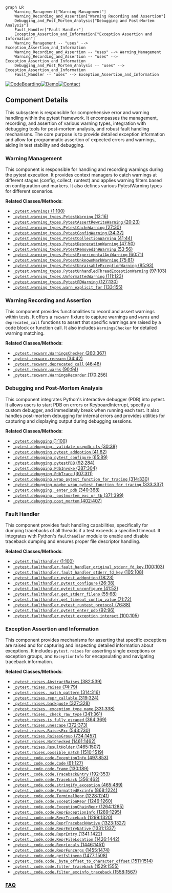 ```mermaid
graph LR
    Warning_Management["Warning Management"]
    Warning_Recording_and_Assertion["Warning Recording and Assertion"]
    Debugging_and_Post_Mortem_Analysis["Debugging and Post-Mortem Analysis"]
    Fault_Handler["Fault Handler"]
    Exception_Assertion_and_Information["Exception Assertion and Information"]
    Warning_Management -- "uses" --> Exception_Assertion_and_Information
    Warning_Recording_and_Assertion -- "uses" --> Warning_Management
    Warning_Recording_and_Assertion -- "uses" --> Exception_Assertion_and_Information
    Debugging_and_Post_Mortem_Analysis -- "uses" --> Exception_Assertion_and_Information
    Fault_Handler -- "uses" --> Exception_Assertion_and_Information
```
[![CodeBoarding](https://img.shields.io/badge/Generated%20by-CodeBoarding-9cf?style=flat-square)](https://github.com/CodeBoarding/GeneratedOnBoardings)[![Demo](https://img.shields.io/badge/Try%20our-Demo-blue?style=flat-square)](https://www.codeboarding.org/demo)[![Contact](https://img.shields.io/badge/Contact%20us%20-%20contact@codeboarding.org-lightgrey?style=flat-square)](mailto:contact@codeboarding.org)

## Component Details

This subsystem is responsible for comprehensive error and warning handling within the pytest framework. It encompasses the management, recording, and assertion of various warning types, integration with debugging tools for post-mortem analysis, and robust fault handling mechanisms. The core purpose is to provide detailed exception information and allow for programmatic assertion of expected errors and warnings, aiding in test stability and debugging.

### Warning Management
This component is responsible for handling and recording warnings during the pytest execution. It provides context managers to catch warnings at different stages (config, collect, runtest) and applies warning filters based on configuration and markers. It also defines various PytestWarning types for different scenarios.


**Related Classes/Methods**:

- <a href="https://github.com/pytest-dev/pytest/blob/master/src/_pytest/warnings.py#L1-L100" target="_blank" rel="noopener noreferrer">`_pytest.warnings` (1:100)</a>
- <a href="https://github.com/pytest-dev/pytest/blob/master/src/_pytest/warning_types.py#L13-L16" target="_blank" rel="noopener noreferrer">`_pytest.warning_types.PytestWarning` (13:16)</a>
- <a href="https://github.com/pytest-dev/pytest/blob/master/src/_pytest/warning_types.py#L20-L23" target="_blank" rel="noopener noreferrer">`_pytest.warning_types.PytestAssertRewriteWarning` (20:23)</a>
- <a href="https://github.com/pytest-dev/pytest/blob/master/src/_pytest/warning_types.py#L27-L30" target="_blank" rel="noopener noreferrer">`_pytest.warning_types.PytestCacheWarning` (27:30)</a>
- <a href="https://github.com/pytest-dev/pytest/blob/master/src/_pytest/warning_types.py#L34-L37" target="_blank" rel="noopener noreferrer">`_pytest.warning_types.PytestConfigWarning` (34:37)</a>
- <a href="https://github.com/pytest-dev/pytest/blob/master/src/_pytest/warning_types.py#L41-L44" target="_blank" rel="noopener noreferrer">`_pytest.warning_types.PytestCollectionWarning` (41:44)</a>
- <a href="https://github.com/pytest-dev/pytest/blob/master/src/_pytest/warning_types.py#L47-L50" target="_blank" rel="noopener noreferrer">`_pytest.warning_types.PytestDeprecationWarning` (47:50)</a>
- <a href="https://github.com/pytest-dev/pytest/blob/master/src/_pytest/warning_types.py#L53-L56" target="_blank" rel="noopener noreferrer">`_pytest.warning_types.PytestRemovedIn9Warning` (53:56)</a>
- <a href="https://github.com/pytest-dev/pytest/blob/master/src/_pytest/warning_types.py#L60-L71" target="_blank" rel="noopener noreferrer">`_pytest.warning_types.PytestExperimentalApiWarning` (60:71)</a>
- <a href="https://github.com/pytest-dev/pytest/blob/master/src/_pytest/warning_types.py#L75-L81" target="_blank" rel="noopener noreferrer">`_pytest.warning_types.PytestUnknownMarkWarning` (75:81)</a>
- <a href="https://github.com/pytest-dev/pytest/blob/master/src/_pytest/warning_types.py#L85-L93" target="_blank" rel="noopener noreferrer">`_pytest.warning_types.PytestUnraisableExceptionWarning` (85:93)</a>
- <a href="https://github.com/pytest-dev/pytest/blob/master/src/_pytest/warning_types.py#L97-L103" target="_blank" rel="noopener noreferrer">`_pytest.warning_types.PytestUnhandledThreadExceptionWarning` (97:103)</a>
- <a href="https://github.com/pytest-dev/pytest/blob/master/src/_pytest/warning_types.py#L111-L123" target="_blank" rel="noopener noreferrer">`_pytest.warning_types.UnformattedWarning` (111:123)</a>
- <a href="https://github.com/pytest-dev/pytest/blob/master/src/_pytest/warning_types.py#L127-L130" target="_blank" rel="noopener noreferrer">`_pytest.warning_types.PytestFDWarning` (127:130)</a>
- <a href="https://github.com/pytest-dev/pytest/blob/master/src/_pytest/warning_types.py#L133-L155" target="_blank" rel="noopener noreferrer">`_pytest.warning_types.warn_explicit_for` (133:155)</a>


### Warning Recording and Assertion
This component provides functionalities to record and assert warnings within tests. It offers a `recwarn` fixture to capture warnings and `warns` and `deprecated_call` functions to assert that specific warnings are raised by a code block or function call. It also includes `WarningsChecker` for detailed warning matching.


**Related Classes/Methods**:

- <a href="https://github.com/pytest-dev/pytest/blob/master/src/_pytest/recwarn.py#L260-L367" target="_blank" rel="noopener noreferrer">`_pytest.recwarn.WarningsChecker` (260:367)</a>
- <a href="https://github.com/pytest-dev/pytest/blob/master/src/_pytest/recwarn.py#L34-L42" target="_blank" rel="noopener noreferrer">`_pytest.recwarn.recwarn` (34:42)</a>
- <a href="https://github.com/pytest-dev/pytest/blob/master/src/_pytest/recwarn.py#L46-L48" target="_blank" rel="noopener noreferrer">`_pytest.recwarn.deprecated_call` (46:48)</a>
- <a href="https://github.com/pytest-dev/pytest/blob/master/src/_pytest/recwarn.py#L90-L94" target="_blank" rel="noopener noreferrer">`_pytest.recwarn.warns` (90:94)</a>
- <a href="https://github.com/pytest-dev/pytest/blob/master/src/_pytest/recwarn.py#L170-L256" target="_blank" rel="noopener noreferrer">`_pytest.recwarn.WarningsRecorder` (170:256)</a>


### Debugging and Post-Mortem Analysis
This component integrates Python's interactive debugger (PDB) into pytest. It allows users to start PDB on errors or KeyboardInterrupt, specify a custom debugger, and immediately break when running each test. It also handles post-mortem debugging for internal errors and provides utilities for capturing and displaying output during debugging sessions.


**Related Classes/Methods**:

- <a href="https://github.com/pytest-dev/pytest/blob/master/src/_pytest/debugging.py#L1-L100" target="_blank" rel="noopener noreferrer">`_pytest.debugging` (1:100)</a>
- <a href="https://github.com/pytest-dev/pytest/blob/master/src/_pytest/debugging.py#L30-L38" target="_blank" rel="noopener noreferrer">`_pytest.debugging._validate_usepdb_cls` (30:38)</a>
- <a href="https://github.com/pytest-dev/pytest/blob/master/src/_pytest/debugging.py#L41-L62" target="_blank" rel="noopener noreferrer">`_pytest.debugging.pytest_addoption` (41:62)</a>
- <a href="https://github.com/pytest-dev/pytest/blob/master/src/_pytest/debugging.py#L65-L89" target="_blank" rel="noopener noreferrer">`_pytest.debugging.pytest_configure` (65:89)</a>
- <a href="https://github.com/pytest-dev/pytest/blob/master/src/_pytest/debugging.py#L92-L284" target="_blank" rel="noopener noreferrer">`_pytest.debugging.pytestPDB` (92:284)</a>
- <a href="https://github.com/pytest-dev/pytest/blob/master/src/_pytest/debugging.py#L287-L304" target="_blank" rel="noopener noreferrer">`_pytest.debugging.PdbInvoke` (287:304)</a>
- <a href="https://github.com/pytest-dev/pytest/blob/master/src/_pytest/debugging.py#L307-L311" target="_blank" rel="noopener noreferrer">`_pytest.debugging.PdbTrace` (307:311)</a>
- <a href="https://github.com/pytest-dev/pytest/blob/master/src/_pytest/debugging.py#L314-L330" target="_blank" rel="noopener noreferrer">`_pytest.debugging.wrap_pytest_function_for_tracing` (314:330)</a>
- <a href="https://github.com/pytest-dev/pytest/blob/master/src/_pytest/debugging.py#L333-L337" target="_blank" rel="noopener noreferrer">`_pytest.debugging.maybe_wrap_pytest_function_for_tracing` (333:337)</a>
- <a href="https://github.com/pytest-dev/pytest/blob/master/src/_pytest/debugging.py#L340-L368" target="_blank" rel="noopener noreferrer">`_pytest.debugging._enter_pdb` (340:368)</a>
- <a href="https://github.com/pytest-dev/pytest/blob/master/src/_pytest/debugging.py#L371-L399" target="_blank" rel="noopener noreferrer">`_pytest.debugging._postmortem_exc_or_tb` (371:399)</a>
- <a href="https://github.com/pytest-dev/pytest/blob/master/src/_pytest/debugging.py#L402-L407" target="_blank" rel="noopener noreferrer">`_pytest.debugging.post_mortem` (402:407)</a>


### Fault Handler
This component provides fault handling capabilities, specifically for dumping tracebacks of all threads if a test exceeds a specified timeout. It integrates with Python's `faulthandler` module to enable and disable traceback dumping and ensures proper file descriptor handling.


**Related Classes/Methods**:

- <a href="https://github.com/pytest-dev/pytest/blob/master/src/_pytest/faulthandler.py#L1-L100" target="_blank" rel="noopener noreferrer">`_pytest.faulthandler` (1:100)</a>
- <a href="https://github.com/pytest-dev/pytest/blob/master/src/_pytest/faulthandler.py#L100-L103" target="_blank" rel="noopener noreferrer">`_pytest.faulthandler.fault_handler_original_stderr_fd_key` (100:103)</a>
- <a href="https://github.com/pytest-dev/pytest/blob/master/src/_pytest/faulthandler.py#L105-L108" target="_blank" rel="noopener noreferrer">`_pytest.faulthandler.fault_handler_stderr_fd_key` (105:108)</a>
- <a href="https://github.com/pytest-dev/pytest/blob/master/src/_pytest/faulthandler.py#L18-L23" target="_blank" rel="noopener noreferrer">`_pytest.faulthandler.pytest_addoption` (18:23)</a>
- <a href="https://github.com/pytest-dev/pytest/blob/master/src/_pytest/faulthandler.py#L26-L38" target="_blank" rel="noopener noreferrer">`_pytest.faulthandler.pytest_configure` (26:38)</a>
- <a href="https://github.com/pytest-dev/pytest/blob/master/src/_pytest/faulthandler.py#L41-L52" target="_blank" rel="noopener noreferrer">`_pytest.faulthandler.pytest_unconfigure` (41:52)</a>
- <a href="https://github.com/pytest-dev/pytest/blob/master/src/_pytest/faulthandler.py#L55-L68" target="_blank" rel="noopener noreferrer">`_pytest.faulthandler.get_stderr_fileno` (55:68)</a>
- <a href="https://github.com/pytest-dev/pytest/blob/master/src/_pytest/faulthandler.py#L71-L72" target="_blank" rel="noopener noreferrer">`_pytest.faulthandler.get_timeout_config_value` (71:72)</a>
- <a href="https://github.com/pytest-dev/pytest/blob/master/src/_pytest/faulthandler.py#L76-L88" target="_blank" rel="noopener noreferrer">`_pytest.faulthandler.pytest_runtest_protocol` (76:88)</a>
- <a href="https://github.com/pytest-dev/pytest/blob/master/src/_pytest/faulthandler.py#L92-L96" target="_blank" rel="noopener noreferrer">`_pytest.faulthandler.pytest_enter_pdb` (92:96)</a>
- <a href="https://github.com/pytest-dev/pytest/blob/master/src/_pytest/faulthandler.py#L100-L105" target="_blank" rel="noopener noreferrer">`_pytest.faulthandler.pytest_exception_interact` (100:105)</a>


### Exception Assertion and Information
This component provides mechanisms for asserting that specific exceptions are raised and for capturing and inspecting detailed information about exceptions. It includes `pytest.raises` for asserting single exceptions or exception groups, and `ExceptionInfo` for encapsulating and navigating traceback information.


**Related Classes/Methods**:

- <a href="https://github.com/pytest-dev/pytest/blob/master/src/_pytest/raises.py#L382-L539" target="_blank" rel="noopener noreferrer">`_pytest.raises.AbstractRaises` (382:539)</a>
- <a href="https://github.com/pytest-dev/pytest/blob/master/src/_pytest/raises.py#L74-L79" target="_blank" rel="noopener noreferrer">`_pytest.raises.raises` (74:79)</a>
- <a href="https://github.com/pytest-dev/pytest/blob/master/src/_pytest/raises.py#L314-L316" target="_blank" rel="noopener noreferrer">`_pytest.raises._match_pattern` (314:316)</a>
- <a href="https://github.com/pytest-dev/pytest/blob/master/src/_pytest/raises.py#L319-L324" target="_blank" rel="noopener noreferrer">`_pytest.raises.repr_callable` (319:324)</a>
- <a href="https://github.com/pytest-dev/pytest/blob/master/src/_pytest/raises.py#L327-L328" target="_blank" rel="noopener noreferrer">`_pytest.raises.backquote` (327:328)</a>
- <a href="https://github.com/pytest-dev/pytest/blob/master/src/_pytest/raises.py#L331-L338" target="_blank" rel="noopener noreferrer">`_pytest.raises._exception_type_name` (331:338)</a>
- <a href="https://github.com/pytest-dev/pytest/blob/master/src/_pytest/raises.py#L341-L361" target="_blank" rel="noopener noreferrer">`_pytest.raises._check_raw_type` (341:361)</a>
- <a href="https://github.com/pytest-dev/pytest/blob/master/src/_pytest/raises.py#L364-L369" target="_blank" rel="noopener noreferrer">`_pytest.raises.is_fully_escaped` (364:369)</a>
- <a href="https://github.com/pytest-dev/pytest/blob/master/src/_pytest/raises.py#L372-L373" target="_blank" rel="noopener noreferrer">`_pytest.raises.unescape` (372:373)</a>
- <a href="https://github.com/pytest-dev/pytest/blob/master/src/_pytest/raises.py#L543-L730" target="_blank" rel="noopener noreferrer">`_pytest.raises.RaisesExc` (543:730)</a>
- <a href="https://github.com/pytest-dev/pytest/blob/master/src/_pytest/raises.py#L734-L1457" target="_blank" rel="noopener noreferrer">`_pytest.raises.RaisesGroup` (734:1457)</a>
- <a href="https://github.com/pytest-dev/pytest/blob/master/src/_pytest/raises.py#L1461-L1462" target="_blank" rel="noopener noreferrer">`_pytest.raises.NotChecked` (1461:1462)</a>
- <a href="https://github.com/pytest-dev/pytest/blob/master/src/_pytest/raises.py#L1465-L1507" target="_blank" rel="noopener noreferrer">`_pytest.raises.ResultHolder` (1465:1507)</a>
- <a href="https://github.com/pytest-dev/pytest/blob/master/src/_pytest/raises.py#L1510-L1519" target="_blank" rel="noopener noreferrer">`_pytest.raises.possible_match` (1510:1519)</a>
- <a href="https://github.com/pytest-dev/pytest/blob/master/src/_pytest/_code/code.py#L497-L853" target="_blank" rel="noopener noreferrer">`_pytest._code.code.ExceptionInfo` (497:853)</a>
- <a href="https://github.com/pytest-dev/pytest/blob/master/src/_pytest/_code/code.py#L61-L127" target="_blank" rel="noopener noreferrer">`_pytest._code.code.Code` (61:127)</a>
- <a href="https://github.com/pytest-dev/pytest/blob/master/src/_pytest/_code/code.py#L130-L189" target="_blank" rel="noopener noreferrer">`_pytest._code.code.Frame` (130:189)</a>
- <a href="https://github.com/pytest-dev/pytest/blob/master/src/_pytest/_code/code.py#L192-L353" target="_blank" rel="noopener noreferrer">`_pytest._code.code.TracebackEntry` (192:353)</a>
- <a href="https://github.com/pytest-dev/pytest/blob/master/src/_pytest/_code/code.py#L356-L462" target="_blank" rel="noopener noreferrer">`_pytest._code.code.Traceback` (356:462)</a>
- <a href="https://github.com/pytest-dev/pytest/blob/master/src/_pytest/_code/code.py#L465-L489" target="_blank" rel="noopener noreferrer">`_pytest._code.code.stringify_exception` (465:489)</a>
- <a href="https://github.com/pytest-dev/pytest/blob/master/src/_pytest/_code/code.py#L868-L1224" target="_blank" rel="noopener noreferrer">`_pytest._code.code.FormattedExcinfo` (868:1224)</a>
- <a href="https://github.com/pytest-dev/pytest/blob/master/src/_pytest/_code/code.py#L1228-L1241" target="_blank" rel="noopener noreferrer">`_pytest._code.code.TerminalRepr` (1228:1241)</a>
- <a href="https://github.com/pytest-dev/pytest/blob/master/src/_pytest/_code/code.py#L1246-L1260" target="_blank" rel="noopener noreferrer">`_pytest._code.code.ExceptionRepr` (1246:1260)</a>
- <a href="https://github.com/pytest-dev/pytest/blob/master/src/_pytest/_code/code.py#L1264-L1285" target="_blank" rel="noopener noreferrer">`_pytest._code.code.ExceptionChainRepr` (1264:1285)</a>
- <a href="https://github.com/pytest-dev/pytest/blob/master/src/_pytest/_code/code.py#L1289-L1295" target="_blank" rel="noopener noreferrer">`_pytest._code.code.ReprExceptionInfo` (1289:1295)</a>
- <a href="https://github.com/pytest-dev/pytest/blob/master/src/_pytest/_code/code.py#L1299-L1320" target="_blank" rel="noopener noreferrer">`_pytest._code.code.ReprTraceback` (1299:1320)</a>
- <a href="https://github.com/pytest-dev/pytest/blob/master/src/_pytest/_code/code.py#L1323-L1327" target="_blank" rel="noopener noreferrer">`_pytest._code.code.ReprTracebackNative` (1323:1327)</a>
- <a href="https://github.com/pytest-dev/pytest/blob/master/src/_pytest/_code/code.py#L1331-L1337" target="_blank" rel="noopener noreferrer">`_pytest._code.code.ReprEntryNative` (1331:1337)</a>
- <a href="https://github.com/pytest-dev/pytest/blob/master/src/_pytest/_code/code.py#L1341-L1422" target="_blank" rel="noopener noreferrer">`_pytest._code.code.ReprEntry` (1341:1422)</a>
- <a href="https://github.com/pytest-dev/pytest/blob/master/src/_pytest/_code/code.py#L1426-L1442" target="_blank" rel="noopener noreferrer">`_pytest._code.code.ReprFileLocation` (1426:1442)</a>
- <a href="https://github.com/pytest-dev/pytest/blob/master/src/_pytest/_code/code.py#L1446-L1451" target="_blank" rel="noopener noreferrer">`_pytest._code.code.ReprLocals` (1446:1451)</a>
- <a href="https://github.com/pytest-dev/pytest/blob/master/src/_pytest/_code/code.py#L1455-L1474" target="_blank" rel="noopener noreferrer">`_pytest._code.code.ReprFuncArgs` (1455:1474)</a>
- <a href="https://github.com/pytest-dev/pytest/blob/master/src/_pytest/_code/code.py#L1477-L1508" target="_blank" rel="noopener noreferrer">`_pytest._code.code.getfslineno` (1477:1508)</a>
- <a href="https://github.com/pytest-dev/pytest/blob/master/src/_pytest/_code/code.py#L1511-L1514" target="_blank" rel="noopener noreferrer">`_pytest._code.code._byte_offset_to_character_offset` (1511:1514)</a>
- <a href="https://github.com/pytest-dev/pytest/blob/master/src/_pytest/_code/code.py#L1529-L1555" target="_blank" rel="noopener noreferrer">`_pytest._code.code.filter_traceback` (1529:1555)</a>
- <a href="https://github.com/pytest-dev/pytest/blob/master/src/_pytest/_code/code.py#L1558-L1567" target="_blank" rel="noopener noreferrer">`_pytest._code.code.filter_excinfo_traceback` (1558:1567)</a>




### [FAQ](https://github.com/CodeBoarding/GeneratedOnBoardings/tree/main?tab=readme-ov-file#faq)